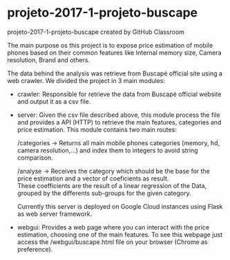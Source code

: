 # projeto-2017-1-projeto-buscape
projeto-2017-1-projeto-buscape created by GitHub Classroom

The main purpose os this project is to expose price estimation of mobile phones 
based on their common features like Internal memory size, Camera resolution, Brand and others.

The data behind the analysis was retrieve from Buscapé official site using a web crawler. 
We divided the project in 3 main modules:

- crawler:
  Responsible for retrieve the data from Buscapé official website and output it as a csv file.
  
- server:
  Given the csv file described above, this module process the file and provides a API (HTTP)
  to retrieve the main features, categories and price estimation.
  This module contains two main routes:
  
  /categories -> Returns all main mobile phones categories (memory, hd, camera resolution,...) and index them to integers
  to avoid string comparison. 
  
  /analyse -> Receives the category which should be the base for the price estimation and a vector of coeficients as result.  
  These coefficients are the result of a linear regression of the Data, grouped by the differents sub-groups for
  the given category.
  
  Currently this server is deployed on Google Cloud instances using Flask as web server framework.
  
- webgui:
  Provides a web page where you can interact with the price estimation, choosing one of the main features. 
  To see this webpage just access the /webgui/buscape.html file on your browser (Chrome as preference).
 
